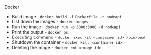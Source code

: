 Docker
- Build image - `docker build -f Dockerfile -t nodeapi .`
- List down the images - `docker images`
- Run the image - `docker run -p 3000:3000 -d nodeapi`
- Print the output - `docker ps`
- Executing command - `docker exec -it <container id> /bin/bash`
- Shutdown the container - `docker kill <container id>`
- Deleting the image - `docker rmi <image id>`

